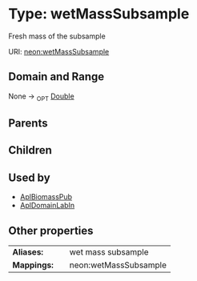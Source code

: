
# Type: wetMassSubsample


Fresh mass of the subsample

URI: [neon:wetMassSubsample](https://data.neonscience.org/wetMassSubsample)


## Domain and Range

None ->  <sub>OPT</sub> [Double](types/Double.md)

## Parents


## Children


## Used by

 * [AplBiomassPub](AplBiomassPub.md)
 * [AplDomainLabIn](AplDomainLabIn.md)

## Other properties

|  |  |  |
| --- | --- | --- |
| **Aliases:** | | wet mass subsample |
| **Mappings:** | | neon:wetMassSubsample |


